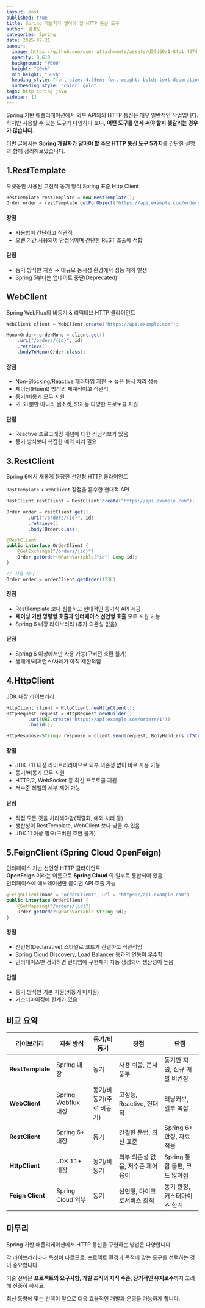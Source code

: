 ```yaml
---
layout: post
published: true
title: Spring 개발자가 알아야 할 HTTP 통신 도구
author: 김경오
categories: Spring
date: 2025-07-21
banner:
  image: https://github.com/user-attachments/assets/d5fd60a1-84b1-4374-ac00-dae28d45ac3e
  opacity: 0.618
  background: "#000"
  height: "30vh"
  min_height: "38vh"
  heading_style: "font-size: 4.25em; font-weight: bold; text-decoration: underline"
  subheading_style: "color: gold"
tags: http spring java
sidebar: []
---
```


Spring 기반 애플리케이션에서 외부 API와의 HTTP 통신은 매우 일반적인 작업입니다. 하지만 사용할 수 있는 도구가 다양하다 보니, **어떤 도구를 언제 써야 할지 헷갈리는 경우가 많습니다.**

이번 글에서는 **Spring 개발자가 알아야 할 주요 HTTP 통신 도구 5가지**를 간단한 설명과 함께 정리해보았습니다.

1.RestTemplate
---

오랫동안 사용된 고전적 동기 방식 Spring 표준 Http Client

```java
RestTemplate restTemplate = new RestTemplate();
Order order = restTemplate.getForObject("https://api.example.com/orders/{id}", Order.class, id);
```

#### 장점

- 사용법이 간단하고 직관적
- 오랜 기간 사용되어 안정적이며 간단한 REST 호출에 적합

#### 단점

- 동기 방식만 지원 → 대규모 동시성 환경에서 성능 저하 발생
- Spring 5부터는 업데이트 중단(Deprecated)

WebClient
---

Spring WebFlux의 비동기 & 리액티브 HTTP 클라이언트

```java
WebClient client = WebClient.create("https://api.example.com");

Mono<Order> orderMono = client.get()
    .uri("/orders/{id}", id)
    .retrieve()
    .bodyToMono(Order.class);
```

#### 장점

- Non-Blocking/Reactive 패러다임 지원 → 높은 동시 처리 성능
- 체이닝(Fluent) 방식의 체계적이고 직관적
- 동기/비동기 모두 지원
- REST뿐만 아니라 웹소켓, SSE등 다양한 프로토콜 지원

#### 단점

- Reactive 프로그래밍 개념에 대한 러닝커브가 있음
- 동기 방식보다 복잡한 예외 처리 필요

3.RestClient
---

Spring 6에서 새롭게 등장한 선언형 HTTP 클라이언트

`RestTemplate` + `WebClient` 장점을 흡수한 현대적 API

```java
RestClient restClient = RestClient.create("https://api.example.com");

Order order = restClient.get()
        .uri("/orders/{id}", id)
        .retrieve()
        .body(Order.class);
```

```java
@RestClient
public interface OrderClient {
    @GetExchange("/orders/{id}")
    Order getOrder(@PathVariable("id") Long id);
}

// 사용 예시
Order order = orderClient.getOrder(123L);
```

#### 장점

- RestTemplate 보다 심플하고 현대적인 동기식 API 제공
- **체이닝 기반 명령형 호출과 인터페이스 선언형 호출** 모두 지원 가능
- Spring 6 내장 라이브러리 (추가 의존성 없음)

#### 단점

- Spring 6 이상에서만 사용 가능(구버전 호환 불가)
- 생태계/레퍼런스/사례가 아직 제한적임

4.HttpClient
---

JDK 내장 라이브러리

```java
HttpClient client = HttpClient.newHttpClient();
HttpRequest request = HttpRequest.newBuilder()
        .uri(URI.create("https://api.example.com/orders/1"))
        .build();

HttpResponse<String> response = client.send(request, BodyHandlers.ofString());
```

#### 장점

- JDK +11 내장 라이브러리이므로 외부 의존성 없이 바로 사용 가능
- 동기/비동기 모두 지원
- HTTP/2, WebSocket 등 최신 프로토콜 지원
- 저수준 레벨의 세부 제어 가능

#### 단점

- 직접 모든 것을 처리해야함(직렬화, 예외 처리 등)
- 생산성이 RestTemplate, WebClient 보다 낮을 수 있음
- JDK 11 이상 필요(구버전 호환 불가)

5.FeignClient (Spring Cloud OpenFeign)
---

인터페이스 기반 선언형 HTTP 클라이언트  
**OpenFeign** 이라는 이름으로 **Spring Cloud** 의 일부로 통합되어 있음  
인터페이스에 애노테이션만 붙이면 API 호출 가능

```java
@FeignClient(name = "orderClient", url = "https://api.example.com")
public interface OrderClient {
    @GetMapping("/orders/{id}")
    Order getOrder(@PathVariable String id);
}
```

#### 장점

- 선언형(Declarative) 스타일로 코드가 간결하고 직관적임
- Spring Cloud Discovery, Load Balancer 등과의 연동이 우수함
- 인터페이스만 정의하면 런타임에 구현체가 자동 생성되어 생산성이 높음

#### 단점

- 동기 방식만 기본 지원(비동기 미지원)
- 커스터마이징에 한계가 있음

비교 요약
---

| 라이브러리 | 지원 방식 | 동기/비동기 | 장점 | 단점 |
| --- | --- | --- | --- | --- |
| **RestTemplate** | Spring 내장 | 동기 | 사용 쉬움, 문서 풍부 | 동기만 지원, 신규 개발 비권장 |
| **WebClient** | Spring Webflux 내장 | 동기/비동기(주로 비동기) | 고성능, Reactive, 현대적 | 러닝커브, 일부 복잡 |
| **RestClient** | Spring 6+ 내장 | 동기 | 간결한 문법, 최신 표준 | Spring 6+ 한정, 자료 적음 |
| **HttpClient** | JDK 11+ 내장 | 동기/비동기 | 외부 의존성 없음, 저수준 제어 용이 | Spring 통합 불편, 코드 많아짐 |
| **Feign Client** | Spring Cloud 외부 | 동기 | 선언형, 마이크로서비스 최적 | 동기 한정, 커스터마이즈 한계 |

마무리
---

Spring 기반 애플리케이션에서 HTTP 통신을 구현하는 방법은 다양합니다.

각 라이브러리마다 특성이 다르므로, 프로젝트 환경과 목적에 맞는 도구를 선택하는 것이 중요합니다.

기술 선택은 **프로젝트의 요구사항, 개발 조직의 지식 수준, 장기적인 유지보수**까지 고려해 신중히 하세요.

최신 동향에 맞는 선택이 앞으로 더욱 효율적인 개발과 운영을 가능하게 합니다.
